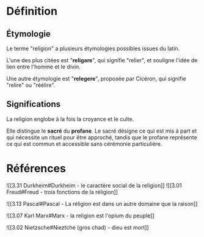 # Définition

## Étymologie

Le terme "religion" a plusieurs étymologies possibles issues du latin.

L'une des plus citées est "**religare**", qui signifie "relier", et souligne l'idée de lien entre l'homme et le divin.

Une autre étymologie est "**relegere**", proposée par Cicéron, qui signifie "relire" ou "réélire".

## Significations

La religion englobe à la fois la croyance et le culte.

Elle distingue le **sacré** du **profane**. Le sacré désigne ce qui est mis à part et qui nécessite un rituel pour être approché, tandis que le profane représente ce qui est commun et accessible sans cérémonie particulière.

# Références

![[3.31 Durkheim#Durkheim - le caractère social de la religion]]
![[3.01 Freud#Freud - trois fonctions de la réligion]]

![[3.13 Pascal#Pascal - La réligion est dans un autre domaine que la raison]]

![[3.07 Karl Marx#Marx - la religion est l'opium du peuple]]

![[3.02 Nietzsche#Nieztche (gros chad) - dieu est mort]]
